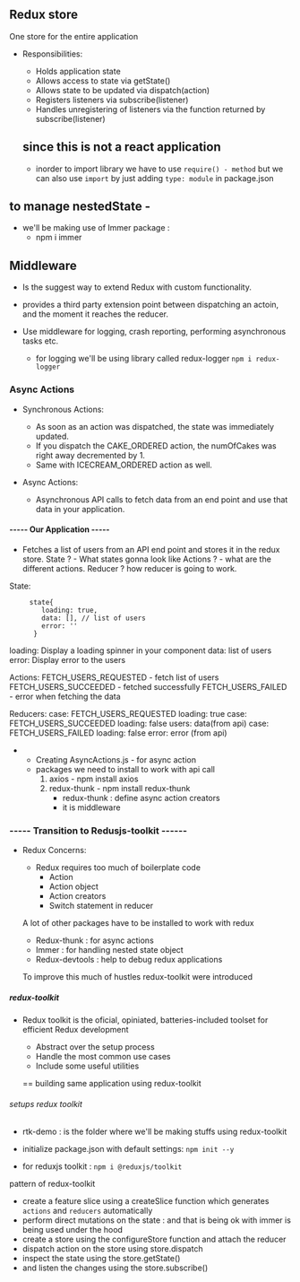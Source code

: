 ## Redux store
One store for the entire application
- Responsibilities:
  - Holds application state
  - Allows access to state via getState()
  - Allows state to be updated via dispatch(action)
  - Registers listeners via subscribe(listener)
  - Handles unregistering of listeners via the function returned by subscribe(listener)

  ## since this is not a react application 
    - inorder to import library we have to use `require() - method` but we can also use `import` by just adding `type: module` in package.json


## to manage nestedState - 
  - we'll be making use of Immer package :
    - npm i immer


## Middleware
  - Is the suggest way to extend Redux with custom functionality.
  - provides a third party extension point between dispatching an actoin, and the moment it reaches the reducer.
  - Use middleware for logging, crash reporting, performing asynchronous tasks etc.

    - for logging we'll be using library called redux-logger
      `npm i redux-logger`


### Async Actions
  - Synchronous Actions:
      - As soon as an action was dispatched, the state was immediately updated.
      - If you dispatch the CAKE_ORDERED action, the numOfCakes was right away decremented by 1.
      - Same with ICECREAM_ORDERED action as well.

  - Async Actions:
    - Asynchronous API calls to fetch data from an end point and use that data in your application.

#### ----- Our Application -----
  - Fetches a list of users from an API end point and stores it in the redux store.
  State ? - What states gonna look like
  Actions ? - what are the different actions.
  Reducer ? how reducer is going to work.

  State:
```
     state{
        loading: true,
        data: [], // list of users
        error: ''
      }
```
  loading: Display a loading spinner in your component
  data: list of users
  error: Display error to the users

  Actions:
    FETCH_USERS_REQUESTED - fetch list of users
    FETCH_USERS_SUCCEEDED - fetched successfully
    FETCH_USERS_FAILED    - error when fetching the data

  Reducers:
    case: FETCH_USERS_REQUESTED
      loading: true
    case: FETCH_USERS_SUCCEEDED
        loading: false
        users: data(from api)
    case: FETCH_USERS_FAILED
        loading: false
        error: error (from api)

- - Creating AsyncActions.js  - for async action
  - packages we need to install to work with api call 
    1. axios - npm install axios
    2. redux-thunk - npm install redux-thunk
        - redux-thunk : define  async action creators
        - it is middleware



### ----- Transition to Redusjs-toolkit ------

  - Redux Concerns:
    - Redux requires too much of boilerplate code
      - Action
      - Action object
      - Action creators
      - Switch statement in reducer

    A lot of other packages have to be installed to work with redux
      - Redux-thunk : for async actions
      - Immer : for handling nested state object
      - Redux-devtools : help to debug redux applications

    To improve this much of hustles redux-toolkit were introduced

#####   redux-toolkit
  - Redux toolkit is the oficial, opiniated, batteries-included toolset for efficient Redux development
    - Abstract over the setup process
    - Handle the most common use cases
    - Include some useful utilities

    == building same application using redux-toolkit

###### setups redux toolkit
  - rtk-demo : is the folder where we'll be making stuffs using redux-toolkit

  - initialize package.json with default settings: `npm init --y`
  - for reduxjs toolkit : `npm i @reduxjs/toolkit`

 pattern of redux-toolkit
  - create a feature slice using a createSlice function which generates ``actions`` and  ``reducers`` automatically
  - perform direct mutations on the state : and that is being ok with immer is being used under the hood
  - create a store using the configureStore function and attach the reducer
  - dispatch action on the store using store.dispatch
  - inspect the state using the store.getState()
  - and listen the changes using the store.subscribe()

